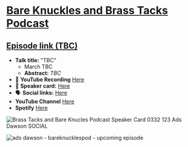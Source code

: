 # [Bare Knuckles and Brass Tacks Podcast](https://www.bareknucklespod.com/)
## [Episode link (TBC)](TBC)

- **Talk title:** "TBC"
  - March TBC
  - **Abstract:** _TBC_
- 🍿 **YouTube Recording** [Here](TBC)
- 📣 **Speaker card:** [Here](TBC)
- 🗣️ **Social links:** [Here](TBC)
- **YouTube Channel** [Here](TBC)
- **Spotify** [Here](TBC)

![Brass Tacks and Bare Knucles Podcast Speaker Card 0332 123 Ads Dawson SOCIAL](https://github.com/user-attachments/assets/bbd49037-93f1-4f6c-aa18-fb2d173472cd)

![ads dawson - bareknucklespod - upcoming episode](https://github.com/user-attachments/assets/5dd7c1e9-4d3e-4070-bb52-4c15a7834c8c)
